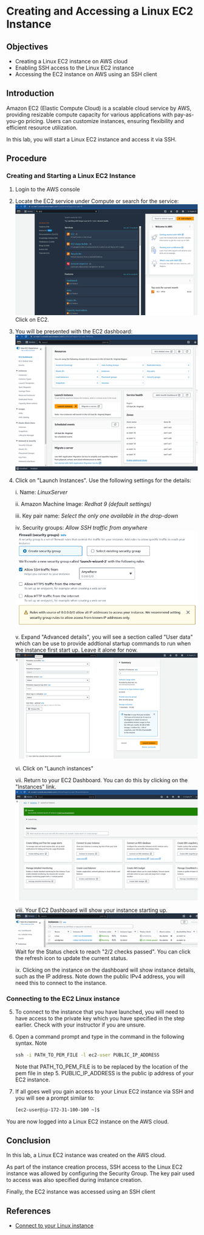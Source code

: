 # Creating and Accessing a Linux EC2 Instance

## Objectives
- Creating a Linux EC2 instance on AWS cloud
- Enabling SSH access to the Linux EC2 instance
- Accessing the EC2 instance on AWS using an SSH client

## Introduction
Amazon EC2 (Elastic Compute Cloud) is a scalable cloud service by AWS, providing resizable compute capacity for various applications with pay-as-you-go pricing. Users can customize instances, ensuring flexibility and efficient resource utilization.

In this lab, you will start a Linux EC2 instance and access it via SSH.  

## Procedure

### Creating and Starting a Linux EC2 Instance

1. Login to the AWS console 
2. Locate the EC2 service under Compute or search for the service: ![01_EC2_Search.png](assets/01_EC2_Search.png)Click on EC2.
3. You will be presented with the EC2 dashboard: ![02_EC2_Dashboard.png](assets/02_EC2_Dashboard.png)
4. Click on "Launch Instances". Use the following settings for the details:

    i. Name: *LinuxServer*
    
    ii. Amazon Machine Image: *Redhat 9 (default settings)* 

    iii. Key pair name: *Select the only one available in the drop-down*

    iv. Security groups: *Allow SSH traffic from anywhere* ![03_EC2_SecurityGroup_SSH.png](assets/03_EC2_SecurityGroup_SSH.png)

    v. Expand "Advanced details", you will see a section called "User data" which can be use to provide addtional startup commands to run when the instance first start up.  Leave it alone for now.  ![04_EC2_UserData.png](assets/04_EC2_UserData.png)

    vi. Click on "Launch instances"

    vii. Return to your EC2 Dashboard.  You can do this by clicking on the "Instances" link. ![05_EC2_LaunchedScreen.png](assets/05_EC2_LaunchedScreen.png)

    viii. Your EC2 Dashboard will show your instance starting up. ![06_EC2_Dashboard_Starting.png](assets/06_EC2_Dashboard_Starting.png)
    Wait for the Status check to reach "2/2 checks passed".  You can click the refresh icon to update the current status.

    ix. Clicking on the instance on the dashboard will show instance details, such as the IP address.  Note down the public IPv4 address, you will need this to connect to the instance.  

### Connecting to the EC2 Linux instance

5. To connect to the instance that you have launched, you will need to have access to the private key which you have specified in the step earlier.  Check with your instructor if you are unsure.  

6. Open a command prompt and type in the command in the following syntax.  Note

    ```cmd
    ssh -i PATH_TO_PEM_FILE -l ec2-user PUBLIC_IP_ADDRESS
    ```
    Note that PATH_TO_PEM_FILE is to be replaced by the location of the pem file in step 5.  PUBLIC_IP_ADDRESS is the public ip address of your EC2 instance.  

7. If all goes well you gain access to your Linux EC2 instance via SSH and you will see a prompt similar to:
    ```bash
    [ec2-user@ip-172-31-100-100 ~]$
    ```

You are now logged into a Linux EC2 instance on the AWS cloud.  

## Conclusion
In this lab, a Linux EC2 instance was created on the AWS cloud.  

As part of the instance creation process, SSH access to the Linux EC2 instance was allowed by configuring the Security Group.  The key pair used to access was also specified during instance creation.  

Finally, the EC2 instance was accessed using an SSH client

## References
- [Connect to your Linux instance
](https://docs.aws.amazon.com/AWSEC2/latest/UserGuide/connect-to-linux-instance.html)

